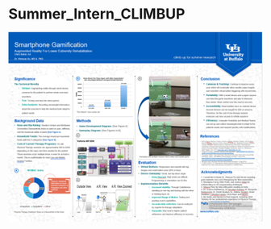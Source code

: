 # Summer_Intern_CLIMBUP
![My Poster](https://github.com/rebelskywalker/Summer_Intern_CLIMBUP/blob/main/picofresearch.PNG)


